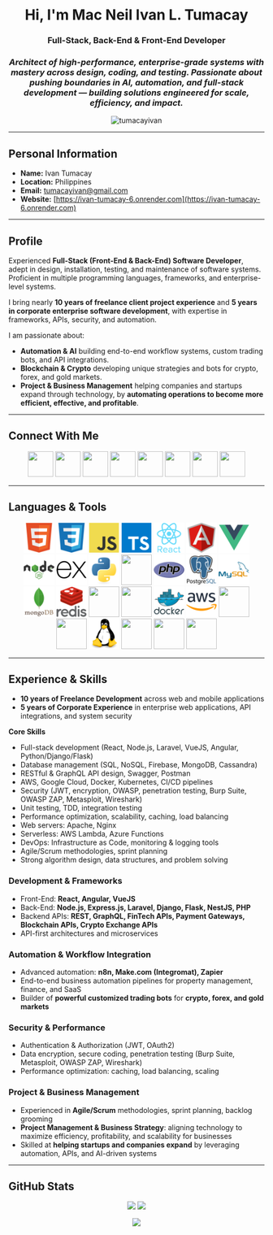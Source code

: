 <h1 align="center">Hi, I'm Mac Neil Ivan L. Tumacay</h1>
<h3 align="center">Full-Stack, Back-End & Front-End Developer</h3>

<h3 align="center">
  <em align="center">Architect of high-performance, enterprise-grade systems with mastery across design, coding, and testing. Passionate about pushing boundaries in AI, automation, and full-stack development — building solutions engineered for scale, efficiency, and impact.</em>
</h3>

<p align="center">
  <img src="https://komarev.com/ghpvc/?username=tumacayivan&label=Profile%20views&color=0e75b6&style=flat" alt="tumacayivan" />
</p>

---

## Personal Information
- **Name:** Ivan Tumacay  
- **Location:** Philippines  
- **Email:** tumacayivan@gmail.com  
- **Website:** [https://ivan-tumacay-6.onrender.com](https://ivan-tumacay-6.onrender.com)  

---

## Profile
Experienced **Full-Stack (Front-End & Back-End) Software Developer**, adept in design, installation, testing, and maintenance of software systems.  
Proficient in multiple programming languages, frameworks, and enterprise-level systems.  

I bring nearly **10 years of freelance client project experience** and **5 years in corporate enterprise software development**, with expertise in frameworks, APIs, security, and automation.  

I am passionate about:  
- **Automation & AI** building end-to-end workflow systems, custom trading bots, and API integrations.  
- **Blockchain & Crypto** developing unique strategies and bots for crypto, forex, and gold markets.  
- **Project & Business Management** helping companies and startups expand through technology, by **automating operations to become more efficient, effective, and profitable**.  


---

## Connect With Me
<div align="center">
  <a href="https://github.com/tumacayivan" target="blank"><img src="https://cdn.jsdelivr.net/gh/devicons/devicon/icons/github/github-original.svg" height="50" width="50"/></a>
  <a href="https://linkedin.com/in/ivan-tumacay" target="blank"><img src="https://raw.githubusercontent.com/rahuldkjain/github-profile-readme-generator/master/src/images/icons/Social/linked-in-alt.svg" height="50" width="50"/></a>
  <a href="https://twitter.com/" target="blank"><img src="https://raw.githubusercontent.com/rahuldkjain/github-profile-readme-generator/master/src/images/icons/Social/twitter.svg" height="50" width="50"/></a>
  <a href="https://facebook.com/" target="blank"><img src="https://raw.githubusercontent.com/rahuldkjain/github-profile-readme-generator/master/src/images/icons/Social/facebook.svg" height="50" width="50"/></a>
  <a href="https://instagram.com/" target="blank"><img src="https://raw.githubusercontent.com/rahuldkjain/github-profile-readme-generator/master/src/images/icons/Social/instagram.svg" height="50" width="50"/></a>
  <a href="https://youtube.com/" target="blank"><img src="https://raw.githubusercontent.com/rahuldkjain/github-profile-readme-generator/master/src/images/icons/Social/youtube.svg" height="50" width="50"/></a>
  <a href="mailto:tumacayivan@gmail.com" target="blank"><img src="https://cdn-icons-png.flaticon.com/512/732/732200.png" height="50" width="50"/></a>
  <a href="https://tumacayivan.github.io" target="blank"><img src="https://cdn-icons-png.flaticon.com/512/841/841364.png" height="50" width="50"/></a>
</div>

---

## Languages & Tools
<div align="center">
  <img src="https://raw.githubusercontent.com/devicons/devicon/master/icons/html5/html5-original.svg" height="60" width="60"/>
  <img src="https://raw.githubusercontent.com/devicons/devicon/master/icons/css3/css3-original.svg" height="60" width="60"/>
  <img src="https://raw.githubusercontent.com/devicons/devicon/master/icons/javascript/javascript-original.svg" height="60" width="60"/>
  <img src="https://raw.githubusercontent.com/devicons/devicon/master/icons/typescript/typescript-original.svg" height="60" width="60"/>
  <img src="https://raw.githubusercontent.com/devicons/devicon/master/icons/react/react-original-wordmark.svg" height="60" width="60"/>
  <img src="https://raw.githubusercontent.com/devicons/devicon/master/icons/angularjs/angularjs-original.svg" height="60" width="60"/>
  <img src="https://raw.githubusercontent.com/devicons/devicon/master/icons/vuejs/vuejs-original.svg" height="60" width="60"/>
  <img src="https://raw.githubusercontent.com/devicons/devicon/master/icons/nodejs/nodejs-original-wordmark.svg" height="60" width="60"/>
  <img src="https://raw.githubusercontent.com/devicons/devicon/master/icons/express/express-original.svg" height="60" width="60"/>
  <img src="https://raw.githubusercontent.com/devicons/devicon/master/icons/python/python-original.svg" height="60" width="60"/>
  <img src="https://cdn.worldvectorlogo.com/logos/django.svg" height="60" width="60"/>
  <!-- <img src="https://www.vectorlogo.zone/logos/pocoo_flask/pocoo_flask-icon.svg" height="60" width="60"/> -->
  <img src="https://raw.githubusercontent.com/devicons/devicon/master/icons/php/php-original.svg" height="60" width="60"/>
  <!-- <img src="https://raw.githubusercontent.com/devicons/devicon/master/icons/laravel/laravel-plain-wordmark.svg" height="60" width="60"/> -->
  <img src="https://raw.githubusercontent.com/devicons/devicon/master/icons/postgresql/postgresql-original-wordmark.svg" height="60" width="60"/>
  <img src="https://raw.githubusercontent.com/devicons/devicon/master/icons/mysql/mysql-original-wordmark.svg" height="60" width="60"/>
  <img src="https://raw.githubusercontent.com/devicons/devicon/master/icons/mongodb/mongodb-original-wordmark.svg" height="60" width="60"/>
  <img src="https://raw.githubusercontent.com/devicons/devicon/master/icons/redis/redis-original-wordmark.svg" height="60" width="60"/>
  <img src="https://www.vectorlogo.zone/logos/graphql/graphql-icon.svg" height="60" width="60"/>
  <img src="https://www.vectorlogo.zone/logos/getpostman/getpostman-icon.svg" height="60" width="60"/>
  <img src="https://raw.githubusercontent.com/devicons/devicon/master/icons/docker/docker-original-wordmark.svg" height="60" width="60"/>
  <!-- <img src="https://cdn.worldvectorlogo.com/logos/kubernetes.svg" height="60" width="60"/> -->
  <img src="https://raw.githubusercontent.com/devicons/devicon/master/icons/amazonwebservices/amazonwebservices-original-wordmark.svg" height="60" width="60"/>
  <img src="https://www.vectorlogo.zone/logos/google_cloud/google_cloud-icon.svg" height="60" width="60"/>
  <img src="https://www.vectorlogo.zone/logos/firebase/firebase-icon.svg" height="60" width="60"/>
  <img src="https://raw.githubusercontent.com/devicons/devicon/master/icons/linux/linux-original.svg" height="60" width="60"/>
  <img src="https://www.vectorlogo.zone/logos/gnu_bash/gnu_bash-icon.svg" height="60" width="60"/>
  <img src="https://www.vectorlogo.zone/logos/git-scm/git-scm-icon.svg" height="60" width="60"/>
  <img src="https://www.vectorlogo.zone/logos/figma/figma-icon.svg" height="60" width="60"/>
</div>

---

## Experience & Skills
- **10 years of Freelance Development** across web and mobile applications  
- **5 years of Corporate Experience** in enterprise web applications, API integrations, and system security  

**Core Skills**
- Full-stack development (React, Node.js, Laravel, VueJS, Angular, Python/Django/Flask)  
- Database management (SQL, NoSQL, Firebase, MongoDB, Cassandra)  
- RESTful & GraphQL API design, Swagger, Postman  
- AWS, Google Cloud, Docker, Kubernetes, CI/CD pipelines  
- Security (JWT, encryption, OWASP, penetration testing, Burp Suite, OWASP ZAP, Metasploit, Wireshark)  
- Unit testing, TDD, integration testing  
- Performance optimization, scalability, caching, load balancing  
- Web servers: Apache, Nginx  
- Serverless: AWS Lambda, Azure Functions  
- DevOps: Infrastructure as Code, monitoring & logging tools  
- Agile/Scrum methodologies, sprint planning  
- Strong algorithm design, data structures, and problem solving  

### Development & Frameworks
- Front-End: **React, Angular, VueJS**  
- Back-End: **Node.js, Express.js, Laravel, Django, Flask, NestJS, PHP**  
- Backend APIs: **REST, GraphQL, FinTech APIs, Payment Gateways, Blockchain APIs, Crypto Exchange APIs**  
- API-first architectures and microservices  

### Automation & Workflow Integration
- Advanced automation: **n8n, Make.com (Integromat), Zapier**  
- End-to-end business automation pipelines for property management, finance, and SaaS  
- Builder of **powerful customized trading bots** for **crypto, forex, and gold markets**  

### Security & Performance
- Authentication & Authorization (JWT, OAuth2)  
- Data encryption, secure coding, penetration testing (Burp Suite, Metasploit, OWASP ZAP, Wireshark)  
- Performance optimization: caching, load balancing, scaling  

### Project & Business Management
- Experienced in **Agile/Scrum** methodologies, sprint planning, backlog grooming  
- **Project Management & Business Strategy**: aligning technology to maximize efficiency, profitability, and scalability for businesses  
- Skilled at **helping startups and companies expand** by leveraging automation, APIs, and AI-driven systems  

---

## GitHub Stats
<p align="center">
  <img src="https://github-readme-stats.vercel.app/api?username=tumacayivan&show_icons=true&theme=default" height="180"/>
  <img src="https://github-readme-stats.vercel.app/api/top-langs?username=tumacayivan&show_icons=true&locale=en&layout=compact&theme=default" height="180"/>
</p>

<p align="center">
  <img src="https://github-readme-streak-stats.herokuapp.com/?user=tumacayivan&theme=default"/>
</p>
